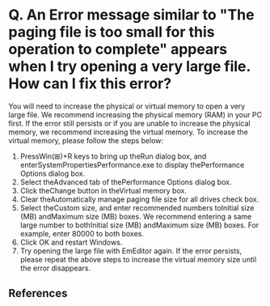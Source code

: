 # Q. An Error message similar to "The paging file is too small for this operation to complete" appears when I try opening a very large file. How can I fix this error?

You will need to increase the physical or virtual memory to open a very large file. We recommend increasing the physical memory (RAM) in your PC first. If the error still persists or if you are unable to increase the physical memory, we recommend increasing the virtual memory. To increase the virtual memory, please follow the steps below:

1. PressWin(⊞)+R keys to bring up theRun dialog box, and enterSystemPropertiesPerformance.exe to display thePerformance Options dialog box.
2. Select theAdvanced tab of thePerformance Options dialog box.
3. Click theChange button in theVirtual memory box.
4. Clear theAutomatically manage paging file size for all drives check box.
5. Select theCustom size, and enter recommended numbers toInitial size (MB) andMaximum size (MB) boxes. We recommend entering a same large number to bothInitial size (MB) andMaximum size (MB) boxes. For example, enter 80000 to both boxes.
6. Click OK and restart Windows.
7. Try opening the large file with EmEditor again. If the error persists, please repeat the above steps to increase the virtual memory size until the error disappears.

## References
